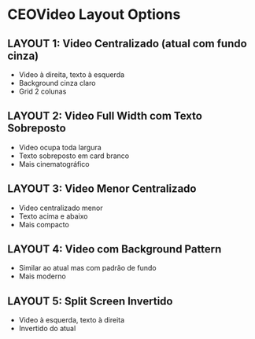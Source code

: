 # CEOVideo Layout Options

## LAYOUT 1: Video Centralizado (atual com fundo cinza)

- Video à direita, texto à esquerda
- Background cinza claro
- Grid 2 colunas

## LAYOUT 2: Video Full Width com Texto Sobreposto

- Video ocupa toda largura
- Texto sobreposto em card branco
- Mais cinematográfico

## LAYOUT 3: Video Menor Centralizado

- Video centralizado menor
- Texto acima e abaixo
- Mais compacto

## LAYOUT 4: Video com Background Pattern

- Similar ao atual mas com padrão de fundo
- Mais moderno

## LAYOUT 5: Split Screen Invertido

- Video à esquerda, texto à direita
- Invertido do atual
